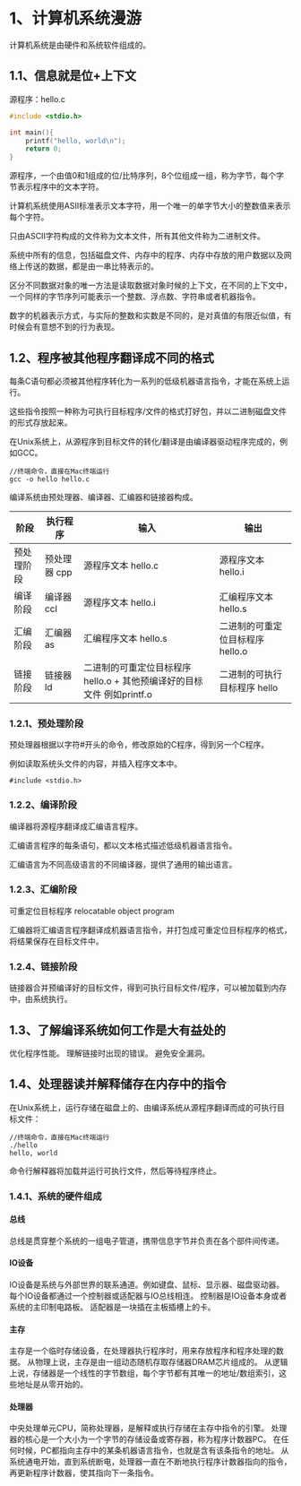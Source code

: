 # 1、计算机系统漫游
计算机系统是由硬件和系统软件组成的。



## 1.1、信息就是位+上下文

源程序：hello.c

```c
#include <stdio.h>

int main(){
	printf("hello, world\n");
	return 0;
}
```

源程序，一个由值0和1组成的位/比特序列，8个位组成一组，称为字节，每个字节表示程序中的文本字符。

计算机系统使用ASII标准表示文本字符，用一个唯一的单字节大小的整数值来表示每个字符。

只由ASCII字符构成的文件称为文本文件，所有其他文件称为二进制文件。

系统中所有的信息，包括磁盘文件、内存中的程序、内存中存放的用户数据以及网络上传送的数据，都是由一串比特表示的。

区分不同数据对象的唯一方法是读取数据对象时候的上下文，在不同的上下文中，一个同样的字节序列可能表示一个整数、浮点数、字符串或者机器指令。

数字的机器表示方式，与实际的整数和实数是不同的，是对真值的有限近似值，有时候会有意想不到的行为表现。


## 1.2、程序被其他程序翻译成不同的格式

每条C语句都必须被其他程序转化为一系列的低级机器语言指令，才能在系统上运行。

这些指令按照一种称为可执行目标程序/文件的格式打好包，并以二进制磁盘文件的形式存放起来。

在Unix系统上，从源程序到目标文件的转化/翻译是由编译器驱动程序完成的，例如GCC。

```
//终端命令，直接在Mac终端运行
gcc -o hello hello.c
```

编译系统由预处理器、编译器、汇编器和链接器构成。

|阶段|执行程序|输入|输出|
|----|----|----|----|
|预处理阶段|预处理器 cpp|源程序文本 hello.c|源程序文本 hello.i|
|编译阶段|编译器 ccl|源程序文本 hello.i|汇编程序文本 hello.s|
|汇编阶段|汇编器 as|汇编程序文本 hello.s|二进制的可重定位目标程序 hello.o|
|链接阶段|链接器 ld|二进制的可重定位目标程序 hello.o + 其他预编译好的目标文件 例如printf.o|二进制的可执行目标程序 hello|

### 1.2.1、预处理阶段
预处理器根据以字符#开头的命令，修改原始的C程序，得到另一个C程序。

例如读取系统头文件的内容，并插入程序文本中。
```
#include <stdio.h>
```

### 1.2.2、编译阶段
编译器将源程序翻译成汇编语言程序。

汇编语言程序的每条语句，都以文本格式描述低级机器语言指令。

汇编语言为不同高级语言的不同编译器，提供了通用的输出语言。

### 1.2.3、汇编阶段
可重定位目标程序 relocatable object program

汇编器将汇编语言程序翻译成机器语言指令，并打包成可重定位目标程序的格式，将结果保存在目标文件中。

### 1.2.4、链接阶段

链接器合并预编译好的目标文件，得到可执行目标文件/程序，可以被加载到内存中，由系统执行。



## 1.3、了解编译系统如何工作是大有益处的
优化程序性能。
理解链接时出现的错误。
避免安全漏洞。

## 1.4、处理器读并解释储存在内存中的指令
在Unix系统上，运行存储在磁盘上的、由编译系统从源程序翻译而成的可执行目标文件：
```
//终端命令，直接在Mac终端运行
./hello
hello, world
```
命令行解释器将加载并运行可执行文件，然后等待程序终止。

### 1.4.1、系统的硬件组成

#### 总线
总线是贯穿整个系统的一组电子管道，携带信息字节并负责在各个部件间传递。

#### IO设备
IO设备是系统与外部世界的联系通道。例如键盘、鼠标、显示器、磁盘驱动器。
每个IO设备都通过一个控制器或适配器与IO总线相连。
控制器是IO设备本身或者系统的主印制电路板。
适配器是一块插在主板插槽上的卡。

#### 主存
主存是一个临时存储设备，在处理器执行程序时，用来存放程序和程序处理的数据。
从物理上说，主存是由一组动态随机存取存储器DRAM芯片组成的。
从逻辑上说，存储器是一个线性的字节数组，每个字节都有其唯一的地址/数组索引，这些地址是从零开始的。

#### 处理器
中央处理单元CPU，简称处理器，是解释或执行存储在主存中指令的引擎。
处理器的核心是一个大小为一个字节的存储设备或寄存器，称为程序计数器PC。
在任何时候，PC都指向主存中的某条机器语言指令，也就是含有该条指令的地址。
从系统通电开始，直到系统断电，处理器一直在不断地执行程序计数器指向的指令，再更新程序计数器，使其指向下一条指令。


